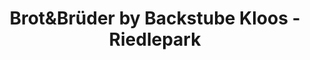 ---
title: "Brot&Brüder by Backstube Kloos - Riedlepark"
url: /friedrichshafen/brotundbrueder-by-backstube-kloos-riedlepark/
shop: Bäckerei
---